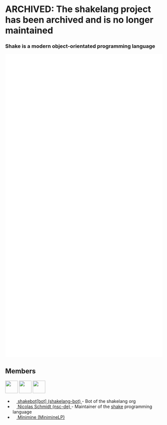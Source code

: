 # ARCHIVED: The shakelang project has been archived and is no longer maintained

### Shake is a modern object-orientated programming language

![Metrics](github-metrics.svg)

<!-- A list of all members -->

## Members

<a href="https://github.com/shakelang-bot"><img src="https://github.com/shakelang-bot.png?size=512" width="40px" height="40px"/></a>
<a href="https://github.com/nsc-de"><img src="https://github.com/nsc-de.png?size=512" width="40px" height="40px"/></a>
<a href="https://github.com/miniminelp"><img src="https://github.com/miniminelp.png?size=512" width="40px" height="40px"/></a>

<ul>
  <li>
    <a href="https://github.com/shakelang-bot">
      <img src="https://github.com/shakelang-bot.png?size=512" width="12px" height="12px"/>
      shakebot[bot] (shakelang-bot)
    </a>
    - Bot of the shakelang org
  </li>
  <li>
    <a href="https://github.com/nsc-de">
      <img src="https://github.com/nsc-de.png?size=512" width="12px" height="12px"/>
      Nicolas Schmidt (nsc-de)
    </a>
    - Maintainer of the <a href="https://shakelang.github.io/">shake</a> programming language
  </li>
  <li>
    <a href="https://github.com/miniminelp">
      <img src="https://github.com/miniminelp.png?size=512" width="12px" height="12px"/>
      Minimine (MinimineLP)
    </a>
  </li>
</ul>
